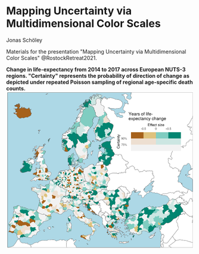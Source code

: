 Mapping Uncertainty via Multidimensional Color Scales
================
Jonas Schöley

Materials for the presentation "Mapping Uncertainty via Multidimensional Color Scales" @RostockRetreat2021.

**Change in life-expectancy from 2014 to 2017 across European NUTS-3 regions. "Certainty" represents the probability of direction of change as depicted under repeated Poisson sampling of regional age-specific death counts.**
![](teaser.png)
